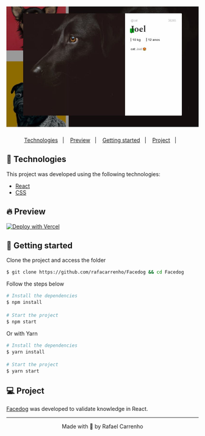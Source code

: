 <h1 align="center">
    <img alt="Facedog" title="Facedog" src=".github/assets/facedog.jpeg" />
</h1>

<p align="center">
  <a href="#-technologies">Technologies</a>&nbsp;&nbsp;&nbsp;|&nbsp;&nbsp;&nbsp;
  <a href="#-preview">Preview</a>&nbsp;&nbsp;&nbsp;|&nbsp;&nbsp;&nbsp;
  <a href="#-Getting-started">Getting started</a>&nbsp;&nbsp;&nbsp;|&nbsp;&nbsp;&nbsp;
  <a href="#-project">Project</a>&nbsp;&nbsp;&nbsp;|&nbsp;&nbsp;&nbsp;
</p>

## 🧪 Technologies

This project was developed using the following technologies:

- [React](https://reactjs.org/)
- [CSS](https://www.w3.org/Style/CSS/Overview.en.html)

## 🔥 Preview

[![Deploy with Vercel](https://vercel.com/button)](https://facedog.rcarrenho.com.br/)

## 🚀 Getting started

Clone the project and access the folder

```bash
$ git clone https://github.com/rafacarrenho/Facedog && cd Facedog
```

Follow the steps below

```bash
# Install the dependencies
$ npm install

# Start the project
$ npm start

```

Or with Yarn

```bash
# Install the dependencies
$ yarn install

# Start the project
$ yarn start

```

## 💻 Project

[Facedog](https://facedog.rcarrenho.com.br/) was developed to validate knowledge in React.

---

<p align="center">Made with 💜 by Rafael Carrenho</p>
